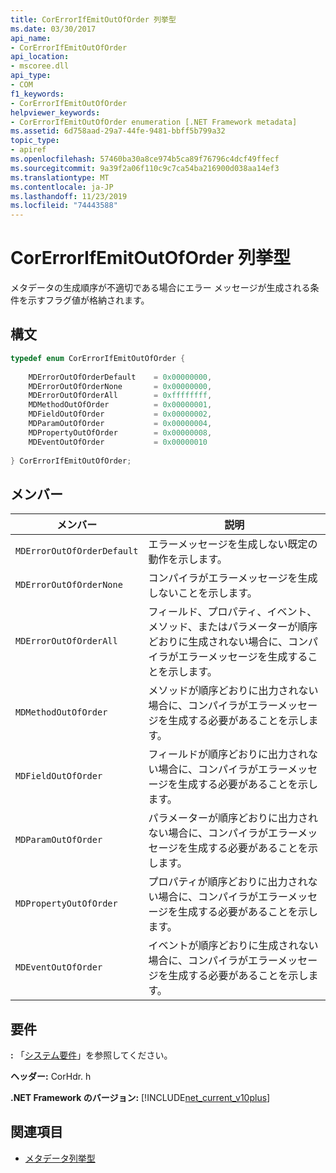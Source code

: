 ```yaml
---
title: CorErrorIfEmitOutOfOrder 列挙型
ms.date: 03/30/2017
api_name:
- CorErrorIfEmitOutOfOrder
api_location:
- mscoree.dll
api_type:
- COM
f1_keywords:
- CorErrorIfEmitOutOfOrder
helpviewer_keywords:
- CorErrorIfEmitOutOfOrder enumeration [.NET Framework metadata]
ms.assetid: 6d758aad-29a7-44fe-9481-bbff5b799a32
topic_type:
- apiref
ms.openlocfilehash: 57460ba30a8ce974b5ca89f76796c4dcf49ffecf
ms.sourcegitcommit: 9a39f2a06f110c9c7ca54ba216900d038aa14ef3
ms.translationtype: MT
ms.contentlocale: ja-JP
ms.lasthandoff: 11/23/2019
ms.locfileid: "74443588"
---
```

# <a name="corerrorifemitoutoforder-enumeration"></a>CorErrorIfEmitOutOfOrder 列挙型
メタデータの生成順序が不適切である場合にエラー メッセージが生成される条件を示すフラグ値が格納されます。  
  
## <a name="syntax"></a>構文  
  
```cpp  
typedef enum CorErrorIfEmitOutOfOrder {  
  
    MDErrorOutOfOrderDefault    = 0x00000000,  
    MDErrorOutOfOrderNone       = 0x00000000,  
    MDErrorOutOfOrderAll        = 0xffffffff,  
    MDMethodOutOfOrder          = 0x00000001,  
    MDFieldOutOfOrder           = 0x00000002,  
    MDParamOutOfOrder           = 0x00000004,  
    MDPropertyOutOfOrder        = 0x00000008,  
    MDEventOutOfOrder           = 0x00000010  
  
} CorErrorIfEmitOutOfOrder;  
```  
  
## <a name="members"></a>メンバー  
  
|メンバー|説明|  
|------------|-----------------|  
|`MDErrorOutOfOrderDefault`|エラーメッセージを生成しない既定の動作を示します。|  
|`MDErrorOutOfOrderNone`|コンパイラがエラーメッセージを生成しないことを示します。|  
|`MDErrorOutOfOrderAll`|フィールド、プロパティ、イベント、メソッド、またはパラメーターが順序どおりに生成されない場合に、コンパイラがエラーメッセージを生成することを示します。|  
|`MDMethodOutOfOrder`|メソッドが順序どおりに出力されない場合に、コンパイラがエラーメッセージを生成する必要があることを示します。|  
|`MDFieldOutOfOrder`|フィールドが順序どおりに出力されない場合に、コンパイラがエラーメッセージを生成する必要があることを示します。|  
|`MDParamOutOfOrder`|パラメーターが順序どおりに出力されない場合に、コンパイラがエラーメッセージを生成する必要があることを示します。|  
|`MDPropertyOutOfOrder`|プロパティが順序どおりに出力されない場合に、コンパイラがエラーメッセージを生成する必要があることを示します。|  
|`MDEventOutOfOrder`|イベントが順序どおりに生成されない場合に、コンパイラがエラーメッセージを生成する必要があることを示します。|  
  
## <a name="requirements"></a>要件  
 **:** 「[システム要件](../../../../docs/framework/get-started/system-requirements.md)」を参照してください。  
  
 **ヘッダー:** CorHdr. h  
  
 **.NET Framework のバージョン:** [!INCLUDE[net_current_v10plus](../../../../includes/net-current-v10plus-md.md)]  
  
## <a name="see-also"></a>関連項目

- [メタデータ列挙型](../../../../docs/framework/unmanaged-api/metadata/metadata-enumerations.md)
